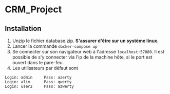 # CRM_Project

## Installation 

 1) Unzip le fichier database.zip. **S'assurer d'être sur un système linux**.
 2) Lancer la commande `docker-compose up`
 3) Se connecter sur son navigateur web à l'adresse `localhost:57080`. Il est possible de s'y connecter via l'ip de la machine hôte, si le port est ouvert dans le pare-feu.
 4) Les utilisateurs par défaut sont
 ``` 
Login: admin     Pass: azerty
Login: alim      Pass: qwerty
Login: user2     Pass: azwerty
 ```